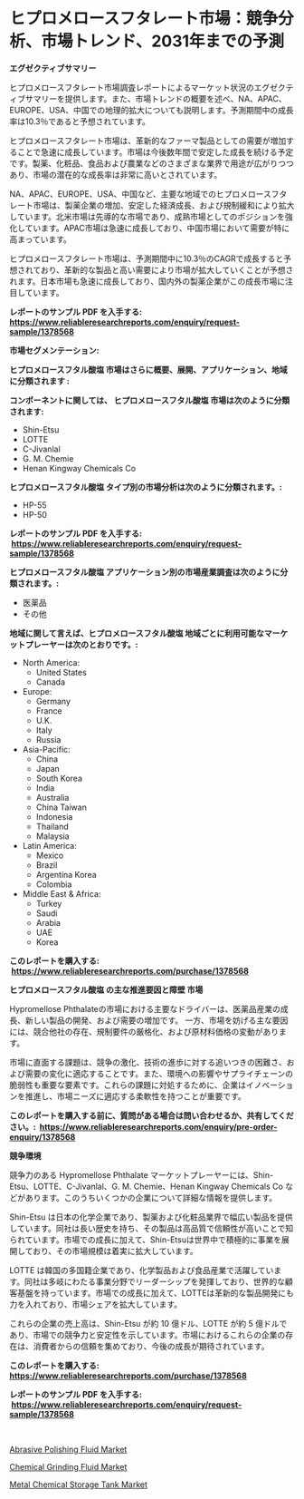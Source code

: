 <p><h1>ヒプロメロースフタレート市場：競争分析、市場トレンド、2031年までの予測</h1></p><p><strong>エグゼクティブサマリー</strong></p>
<p><p>ヒプロメロースフタレート市場調査レポートによるマーケット状況のエグゼクティブサマリーを提供します。また、市場トレンドの概要を述べ、NA、APAC、EUROPE、USA、中国での地理的拡大についても説明します。予測期間中の成長率は10.3％であると予想されています。</p><p>ヒプロメロースフタレート市場は、革新的なファーマ製品としての需要が増加することで急速に成長しています。市場は今後数年間で安定した成長を続ける予定です。製薬、化粧品、食品および農業などのさまざまな業界で用途が広がりつつあり、市場の潜在的な成長率は非常に高いとされています。</p><p>NA、APAC、EUROPE、USA、中国など、主要な地域でのヒプロメロースフタレート市場は、製薬企業の増加、安定した経済成長、および規制緩和により拡大しています。北米市場は先導的な市場であり、成熟市場としてのポジションを強化しています。APAC市場は急速に成長しており、中国市場において需要が特に高まっています。</p><p>ヒプロメロースフタレート市場は、予測期間中に10.3％のCAGRで成長すると予想されており、革新的な製品と高い需要により市場が拡大していくことが予想されます。日本市場も急速に成長しており、国内外の製薬企業がこの成長市場に注目しています。</p></p>
<p><strong>レポートのサンプル PDF を入手する: <a href="https://www.reliableresearchreports.com/enquiry/request-sample/1378568">https://www.reliableresearchreports.com/enquiry/request-sample/1378568</a></strong></p>
<p><strong>市場セグメンテーション:</strong></p>
<p><strong> ヒプロメロースフタル酸塩 市場はさらに概要、展開、アプリケーション、地域に分類されます :</strong></p>
<p><strong>コンポーネントに関しては、 ヒプロメロースフタル酸塩 市場は次のように分類されます: &nbsp;</strong></p>
<p><ul><li>Shin-Etsu</li><li>LOTTE</li><li>C-Jivanlal</li><li>G. M. Chemie</li><li>Henan Kingway Chemicals Co</li></ul></p>
<p><strong> ヒプロメロースフタル酸塩 タイプ別の市場分析は次のように分類されます。:</strong></p>
<p><ul><li>HP-55</li><li>HP-50</li></ul></p>
<p><strong>レポートのサンプル PDF を入手する: &nbsp;<a href="https://www.reliableresearchreports.com/enquiry/request-sample/1378568">https://www.reliableresearchreports.com/enquiry/request-sample/1378568</a></strong></p>
<p><strong> ヒプロメロースフタル酸塩 アプリケーション別の市場産業調査は次のように分類されます。:</strong></p>
<p><ul><li>医薬品</li><li>その他</li></ul></p>
<p><strong>地域に関して言えば、ヒプロメロースフタル酸塩 地域ごとに利用可能なマーケットプレーヤーは次のとおりです。:</strong></p>
<p><ul>
    <li>
        North America:
        <ul>
            <li>United States</li>
            <li>Canada</li>
        </ul>
    </li>
    <li>
        Europe:
        <ul>
            <li>Germany</li>
            <li>France</li>
            <li>U.K.</li>
            <li>Italy</li>
            <li>Russia</li>
        </ul>
    </li>
    <li>
        Asia-Pacific:
        <ul>
            <li>China</li>
            <li>Japan</li>
            <li>South Korea</li>
            <li>India</li>
            <li>Australia</li>
            <li>China Taiwan</li>
            <li>Indonesia</li>
            <li>Thailand</li>
            <li>Malaysia</li>
        </ul>
    </li>
    <li>
        Latin America:
        <ul>
            <li>Mexico</li>
            <li>Brazil</li>
            <li>Argentina Korea</li>
            <li>Colombia</li>
        </ul>
    </li>
    <li>
        Middle East & Africa:
        <ul>
            <li>Turkey</li>
            <li>Saudi</li>
            <li>Arabia</li>
            <li>UAE</li>
            <li>Korea</li>
        </ul>
    </li>
    </ul></p>
<p><strong>このレポートを購入する: &nbsp;<a href="https://www.reliableresearchreports.com/purchase/1378568">https://www.reliableresearchreports.com/purchase/1378568</a></strong></p>
<p><strong>ヒプロメロースフタル酸塩 の主な推進要因と障壁 市場</strong></p>
<p><p>Hypromellose Phthalateの市場における主要なドライバーは、医薬品産業の成長、新しい製品の開発、および需要の増加です。 一方、市場を妨げる主な要因には、競合他社の存在、規制要件の厳格化、および原材料価格の変動があります。</p><p>市場に直面する課題は、競争の激化、技術の進歩に対する追いつきの困難さ、および需要の変化に適応することです。また、環境への影響やサプライチェーンの脆弱性も重要な要素です。これらの課題に対処するために、企業はイノベーションを推進し、市場ニーズに適応する柔軟性を持つことが重要です。</p></p>
<p><strong>このレポートを購入する前に、質問がある場合は問い合わせるか、共有してください。:&nbsp; <a href="https://www.reliableresearchreports.com/enquiry/pre-order-enquiry/1378568">https://www.reliableresearchreports.com/enquiry/pre-order-enquiry/1378568</a></strong></p>
<p><strong>競争環境</strong></p>
<p><p>競争力のある Hypromellose Phthalate マーケットプレーヤーには、Shin-Etsu、LOTTE、C-Jivanlal、G. M. Chemie、Henan Kingway Chemicals Co などがあります。このうちいくつかの企業について詳細な情報を提供します。</p><p>Shin-Etsu は日本の化学企業であり、製薬および化粧品業界で幅広い製品を提供しています。同社は長い歴史を持ち、その製品は高品質で信頼性が高いことで知られています。市場での成長に加えて、Shin-Etsuは世界中で積極的に事業を展開しており、その市場規模は着実に拡大しています。</p><p>LOTTE は韓国の多国籍企業であり、化学製品および食品産業で活躍しています。同社は多岐にわたる事業分野でリーダーシップを発揮しており、世界的な顧客基盤を持っています。市場での成長に加えて、LOTTEは革新的な製品開発にも力を入れており、市場シェアを拡大しています。</p><p>これらの企業の売上高は、Shin-Etsu が約 10 億ドル、LOTTE が約 5 億ドルであり、市場での競争力と安定性を示しています。市場におけるこれらの企業の存在は、消費者からの信頼を集めており、今後の成長が期待されています。</p></p>
<p><strong>このレポートを購入する: &nbsp; <a href="https://www.reliableresearchreports.com/purchase/1378568">https://www.reliableresearchreports.com/purchase/1378568</a></strong></p>
<p><strong>レポートのサンプル PDF を入手する: &nbsp;<a href="https://www.reliableresearchreports.com/enquiry/request-sample/1378568">https://www.reliableresearchreports.com/enquiry/request-sample/1378568</a></strong><strong></strong></p>
<p>&nbsp;</p>
<p><p><a href="https://github.com/pjcfca/Market-Research-Report-List-1/blob/main/abrasive-polishing-fluid-market.md">Abrasive Polishing Fluid Market</a></p><p><a href="https://github.com/wusalecollins540tpqoz/Market-Research-Report-List-1/blob/main/chemical-grinding-fluid-market.md">Chemical Grinding Fluid Market</a></p><p><a href="https://github.com/kathiaseamanalvaradovlprc2h/Market-Research-Report-List-1/blob/main/metal-chemical-storage-tank-market.md">Metal Chemical Storage Tank Market</a></p></p>
